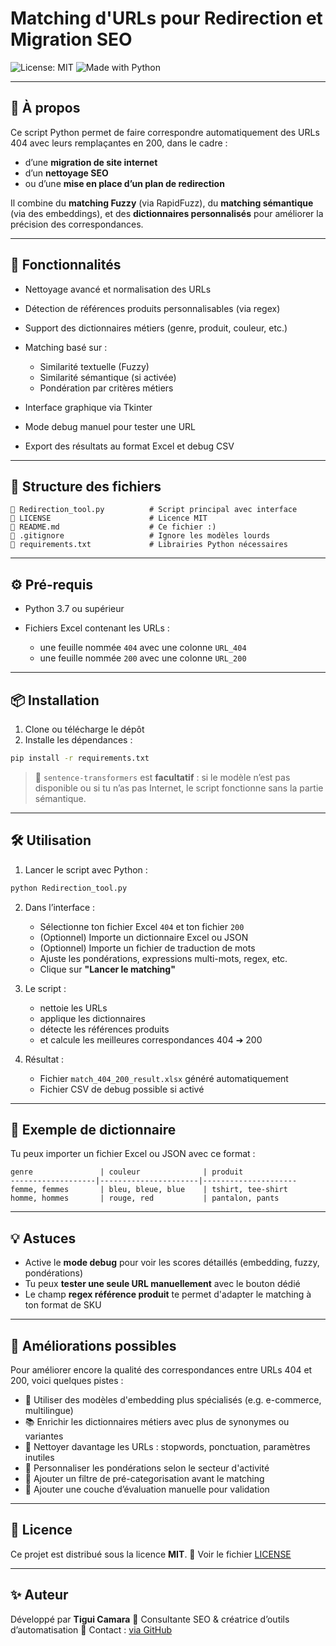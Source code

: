 #  Matching d'URLs pour Redirection et Migration SEO

![License: MIT](https://img.shields.io/badge/License-MIT-yellow.svg)
![Made with Python](https://img.shields.io/badge/Made%20with-Python-3776AB?logo=python\&logoColor=white)

---

## 🧩 À propos

Ce script Python permet de faire correspondre automatiquement des URLs 404 avec leurs remplaçantes en 200, dans le cadre :

* d’une **migration de site internet**
* d’un **nettoyage SEO**
* ou d’une **mise en place d’un plan de redirection**

Il combine du **matching Fuzzy** (via RapidFuzz), du **matching sémantique** (via des embeddings), et des **dictionnaires personnalisés** pour améliorer la précision des correspondances.

---

## 🚀 Fonctionnalités

* Nettoyage avancé et normalisation des URLs
* Détection de références produits personnalisables (via regex)
* Support des dictionnaires métiers (genre, produit, couleur, etc.)
* Matching basé sur :

  * Similarité textuelle (Fuzzy)
  * Similarité sémantique (si activée)
  * Pondération par critères métiers
* Interface graphique via Tkinter
* Mode debug manuel pour tester une URL
* Export des résultats au format Excel et debug CSV

---

## 📂 Structure des fichiers

```plaintext
🔹 Redirection_tool.py          # Script principal avec interface
🔹 LICENSE                      # Licence MIT
🔹 README.md                    # Ce fichier :)
🔹 .gitignore                   # Ignore les modèles lourds
🔹 requirements.txt             # Librairies Python nécessaires
```

---

## ⚙️ Pré-requis

* Python 3.7 ou supérieur
* Fichiers Excel contenant les URLs :

  * une feuille nommée `404` avec une colonne `URL_404`
  * une feuille nommée `200` avec une colonne `URL_200`

---

## 📦 Installation

1. Clone ou télécharge le dépôt
2. Installe les dépendances :

```bash
pip install -r requirements.txt
```

> 📌 `sentence-transformers` est **facultatif** :
> si le modèle n’est pas disponible ou si tu n’as pas Internet, le script fonctionne sans la partie sémantique.

---

## 🛠️ Utilisation

1. Lancer le script avec Python :

```bash
python Redirection_tool.py
```

2. Dans l’interface :

   * Sélectionne ton fichier Excel `404` et ton fichier `200`
   * (Optionnel) Importe un dictionnaire Excel ou JSON
   * (Optionnel) Importe un fichier de traduction de mots
   * Ajuste les pondérations, expressions multi-mots, regex, etc.
   * Clique sur **"Lancer le matching"**

3. Le script :

   * nettoie les URLs
   * applique les dictionnaires
   * détecte les références produits
   * et calcule les meilleures correspondances 404 ➔ 200

4. Résultat :

   * Fichier `match_404_200_result.xlsx` généré automatiquement
   * Fichier CSV de debug possible si activé

---

## 📁 Exemple de dictionnaire

Tu peux importer un fichier Excel ou JSON avec ce format :

```plaintext
genre               | couleur              | produit
-------------------|----------------------|---------------------
femme, femmes       | bleu, bleue, blue    | tshirt, tee-shirt
homme, hommes       | rouge, red           | pantalon, pants
```

---

## 💡 Astuces

* Active le **mode debug** pour voir les scores détaillés (embedding, fuzzy, pondérations)
* Tu peux **tester une seule URL manuellement** avec le bouton dédié
* Le champ **regex référence produit** te permet d'adapter le matching à ton format de SKU

---

## 🔧 Améliorations possibles

Pour améliorer encore la qualité des correspondances entre URLs 404 et 200, voici quelques pistes :

* 🧬 Utiliser des modèles d'embedding plus spécialisés (e.g. e-commerce, multilingue)
* 📚 Enrichir les dictionnaires métiers avec plus de synonymes ou variantes
* 🧼 Nettoyer davantage les URLs : stopwords, ponctuation, paramètres inutiles
* 🎯 Personnaliser les pondérations selon le secteur d'activité
* 🔎 Ajouter un filtre de pré-categorisation avant le matching
* 🧪 Ajouter une couche d’évaluation manuelle pour validation

---

## 🔐 Licence

Ce projet est distribué sous la licence **MIT**.
📄 Voir le fichier [LICENSE](./LICENSE)

---

## ✨ Auteur

Développé par **Tigui Camara**
💼 Consultante SEO & créatrice d’outils d’automatisation
📧 Contact : [via GitHub](https://github.com/Tiguicam)

